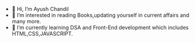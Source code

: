 - 👋 Hi, I’m Ayush Chandil
- 👀 I’m interested in reading Books,updating yourself in current affairs and many more.
- 🌱 I’m currently learning DSA and Front-End development which includes HTML,CSS,JAVASCRIPT.

<!---
ayush-chandil/ayush-chandil is a ✨ special ✨ repository because its `README.md` (this file) appears on your GitHub profile.
You can click the Preview link to take a look at your changes.
--->
